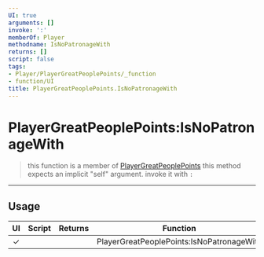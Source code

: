 ```yaml
---
UI: true
arguments: []
invoke: ':'
memberOf: Player
methodname: IsNoPatronageWith
returns: []
script: false
tags:
- Player/PlayerGreatPeoplePoints/_function
- function/UI
title: PlayerGreatPeoplePoints.IsNoPatronageWith
---
```

# PlayerGreatPeoplePoints:IsNoPatronageWith
> this function is a member of [PlayerGreatPeoplePoints](civ-6/lua/PlayerGreatPeoplePoints.md)
> this method expects an implicit "self" argument. invoke it with `:`
-----
## Usage
|  UI | Script | Returns | Function | Arguments |
|:---:|:------:|-------:|:--------:|:---------|
|✓| ||PlayerGreatPeoplePoints:IsNoPatronageWith||
